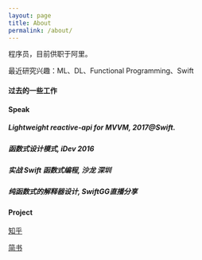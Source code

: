 ```yaml
---
layout: page
title: About
permalink: /about/
---
```


程序员，目前供职于阿里。

最近研究兴趣：ML、DL、Functional Programming、Swift

#### 过去的一些工作



#### Speak

##### *Lightweight reactive-api for MVVM*, 2017@Swift.

##### *函数式设计模式*, iDev 2016

##### *实战 Swift 函数式编程*, <T>沙龙 深圳

##### *纯函数式的解释器设计*, SwiftGG直播分享




#### Project



[知乎](https://www.zhihu.com/people/aaaron7/)

[简书](https://www.jianshu.com/u/9efd08855d3a)

